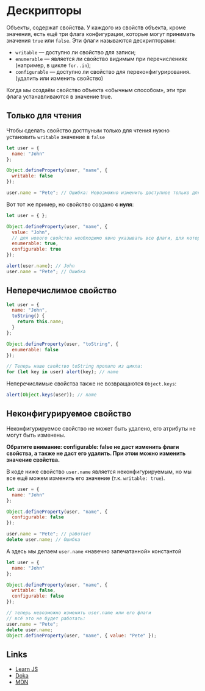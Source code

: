 # Дескрипторы

Объекты, содержат свойства. У каждого из свойств объекта, кроме значения, есть ещё три флага конфигурации, 
которые могут принимать значения `true` или `false`. Эти флаги называются дескрипторами:

- `writable` — доступно ли свойство для записи;
- `enumerable` — является ли свойство видимым при перечислениях (например, в цикле `for..in`);
- `configurable` — доступно ли свойство для переконфигурирования. (удалить или изменить свойство)

Когда мы создаём свойство объекта «обычным способом», эти три флага устанавливаются в значение true.

## Только для чтения

Чтобы сделать свойство достпуным только для чтения нужно установить `writable` значение в `false`

```js
let user = {
  name: "John"
};

Object.defineProperty(user, "name", {
  writable: false
});

user.name = "Pete"; // Ошибка: Невозможно изменить доступное только для чтения свойство 'name'
```

Вот тот же пример, но свойство создано __с нуля__:

```js
let user = { };

Object.defineProperty(user, "name", {
  value: "John",
  // для нового свойства необходимо явно указывать все флаги, для которых значение true
  enumerable: true,
  configurable: true
});

alert(user.name); // John
user.name = "Pete"; // Ошибка
```

## Неперечислимое свойство

```js
let user = {
  name: "John",
  toString() {
    return this.name;
  }
};

Object.defineProperty(user, "toString", {
  enumerable: false
});

// Теперь наше свойство toString пропало из цикла:
for (let key in user) alert(key); // name
```

Неперечислимые свойства также не возвращаются `Object.keys`:

```js
alert(Object.keys(user)); // name
```

## Неконфигурируемое свойство

Неконфигурируемое свойство не может быть удалено, его атрибуты не могут быть изменены.

__Обратите внимание: configurable: false не даст изменить флаги свойства, а также не даст его удалить. При этом можно изменить значение свойства.__

В коде ниже свойство `user.name` является неконфигурируемым, но мы все ещё можем изменить его значение (т.к. `writable: true`).

```js
let user = {
  name: "John"
};

Object.defineProperty(user, "name", {
  configurable: false
});

user.name = "Pete"; // работает
delete user.name; // Ошибка
```

А здесь мы делаем `user.name` «навечно запечатанной» константой

```js
let user = {
  name: "John"
};

Object.defineProperty(user, "name", {
  writable: false,
  configurable: false
});

// теперь невозможно изменить user.name или его флаги
// всё это не будет работать:
user.name = "Pete";
delete user.name;
Object.defineProperty(user, "name", { value: "Pete" });
```

## Links
- [Learn JS](https://learn.javascript.ru/property-descriptors)
- [Doka](https://doka.guide/js/descriptors/)
- [MDN](https://developer.mozilla.org/ru/docs/Web/JavaScript/Reference/Global_Objects/Object/defineProperty)
